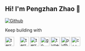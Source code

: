 ## Hi! I'm Pengzhan Zhao 👋

[![Github](https://img.shields.io/github/followers/borontion?label=Follow&style=social)](https://github.com/borontion)


Keep building with

<div>
  <img align="center" height="30" alt="terraform" src="https://www.svgrepo.com/download/376356/aws.svg">
  <sup>
  <a href="https://www.credly.com/badges/19a5bd75-4053-4dae-8098-5e8598795667/linked_in_profile"><img src="https://images.credly.com/size/680x680/images/0e284c3f-5164-4b21-8660-0d84737941bc/image.png" width="12"></a>
  </sup>
  <img align="center" height="30" alt="terraform" src="https://www.svgrepo.com/download/376331/kubernetes.svg">
  <a href="https://www.terraform.io/"><img align="center" height="30" alt="terraform" src="https://www.svgrepo.com/download/448253/terraform.svg"></a>
  <a href="https://go.dev/"><img align="center" height="30" alt="go" src="https://www.svgrepo.com/download/349380/go.svg"></a>
  <a href="https://www.typescriptlang.org/"><img align="center" height="30" alt="typescript" src="https://www.svgrepo.com/download/374146/typescript-official.svg"></a>
  <a href="https://www.python.org/"><img align="center" height="30" alt="python" src="https://www.svgrepo.com/download/452091/python.svg"></a>
  <img align="center" height="30" alt="c++" src="https://www.svgrepo.com/download/373528/cpp3.svg">
</div>
